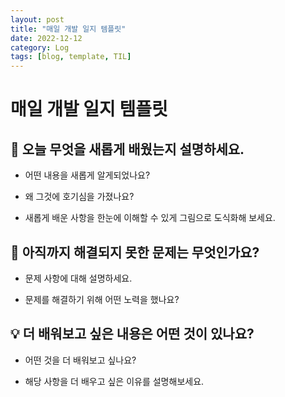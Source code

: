```yaml
---
layout: post
title: "매일 개발 일지 템플릿"
date: 2022-12-12
category: Log
tags: [blog, template, TIL]
---
```


# 매일 개발 일지 템플릿

## 🚀 오늘 무엇을 새롭게 배웠는지 설명하세요.
- 어떤 내용을 새롭게 알게되었나요?

- 왜 그것에 호기심을 가졌나요?

- 새롭게 배운 사항을 한눈에 이해할 수 있게 그림으로 도식화해 보세요.

## 🤔 아직까지 해결되지 못한 문제는 무엇인가요?
- 문제 사항에 대해 설명하세요.

- 문제를 해결하기 위해 어떤 노력을 했나요?

## 💡 더 배워보고 싶은 내용은 어떤 것이 있나요?
- 어떤 것을 더 배워보고 싶나요?

- 해당 사항을 더 배우고 싶은 이유를 설명해보세요.
